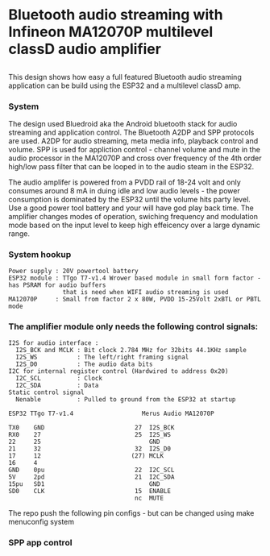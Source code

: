 # Bluetooth audio streaming with Infineon MA12070P multilevel classD audio amplifier
##
This design shows how easy a full featured Bluetooth audio streaming application can be build 
using the ESP32 and a multilevel classD amp. 

### System
The design used Bluedroid aka the Android bluetooth stack for audio streaming and application control. 
The Bluetooth A2DP and SPP protocols are used. A2DP for audio streaming, meta media info, playback control 
and volume. SPP is used for appliction control - channel volume and mute in the audio processor in the MA12070P 
and cross over frequency of the 4th order high/low pass filter that can be looped in to the audio steam in 
the ESP32. 

The audio amplifer is powered from a PVDD rail of 18-24 volt and only consumes around 8 mA in duing idle and low audio 
levels - the power consumption is dominated by the ESP32 until the volume hits party level. Use a good power tool battery and
your will have god play back time. 
The amplifier changes modes of operation, swiching frequency and modulation mode based on the input level to 
keep high effeicency over a large dynamic range.

### System hookup 
```
Power supply : 20V powertool battery 
ESP32 module : TTgo T7-v1.4 Wrower based module in small form factor - has PSRAM for audio buffers 
               that is need when WIFI audio streaming is used 
MA12070P     : Small from factor 2 x 80W, PVDD 15-25Volt 2xBTL or PBTL mode
```

### The amplifier module only needs the following control signals:
```
I2S for audio interface : 
  I2S_BCK and MCLK : Bit clock 2.784 MHz for 32bits 44.1KHz sample 
  I2S_WS           : The left/right framing signal 
  I2S_D0           : The audio data bits
I2C for internal register control (Hardwired to address 0x20)
  I2C_SCL          : Clock        
  I2C_SDA          : Data
Static control signal  
  Nenable          : Pulled to ground from the ESP32 at startup 
```

```
ESP32 TTgo T7-v1.4                   Merus Audio MA12070P 

TX0    GND                         27  I2S_BCK
RX0    27                          25  I2S_WS
22     25                              GND
21     32                          32  I2S_D0
17     12                         (27) MCLK 
16     4                               
GND    0pu                         22  I2C_SCL
5V     2pd                         21  I2C_SDA  
15pu   SD1                             GND   
SD0    CLK                         15  ENABLE  
                                   nc  MUTE 
```
The repo push the following pin configs - but can be changed using make menuconfig system 

### SPP app control 




